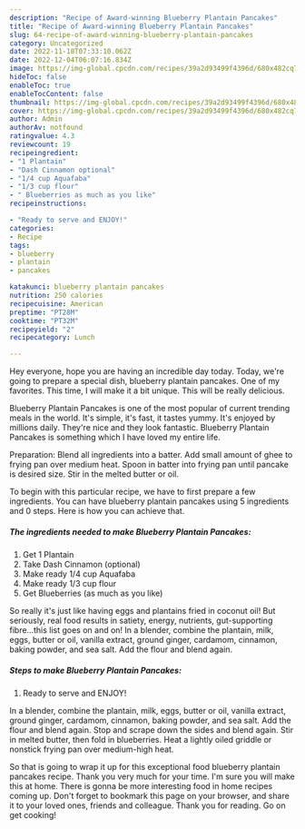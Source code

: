 ```yaml
---
description: "Recipe of Award-winning Blueberry Plantain Pancakes"
title: "Recipe of Award-winning Blueberry Plantain Pancakes"
slug: 64-recipe-of-award-winning-blueberry-plantain-pancakes
category: Uncategorized
date: 2022-11-18T07:33:10.062Z
date: 2022-12-04T06:07:16.834Z
image: https://img-global.cpcdn.com/recipes/39a2d93499f4396d/680x482cq70/blueberry-plantain-pancakes-recipe-main-photo.jpg
hideToc: false
enableToc: true
enableTocContent: false
thumbnail: https://img-global.cpcdn.com/recipes/39a2d93499f4396d/680x482cq70/blueberry-plantain-pancakes-recipe-main-photo.jpg
cover: https://img-global.cpcdn.com/recipes/39a2d93499f4396d/680x482cq70/blueberry-plantain-pancakes-recipe-main-photo.jpg
author: Admin
authorAv: notfound
ratingvalue: 4.3
reviewcount: 19
recipeingredient:
- "1 Plantain"
- "Dash Cinnamon optional"
- "1/4 cup Aquafaba"
- "1/3 cup flour"
- " Blueberries as much as you like"
recipeinstructions:

- "Ready to serve and ENJOY!"
categories:
- Recipe
tags:
- blueberry
- plantain
- pancakes

katakunci: blueberry plantain pancakes 
nutrition: 250 calories
recipecuisine: American
preptime: "PT28M"
cooktime: "PT32M"
recipeyield: "2"
recipecategory: Lunch

---
```



Hey everyone, hope you are having an incredible day today. Today, we're going to prepare a special dish, blueberry plantain pancakes. One of my favorites. This time, I will make it a bit unique. This will be really delicious.

Blueberry Plantain Pancakes is one of the most popular of current trending meals in the world. It's simple, it's fast, it tastes yummy. It's enjoyed by millions daily. They're nice and they look fantastic. Blueberry Plantain Pancakes is something which I have loved my entire life.

Preparation: Blend all ingredients into a batter. Add small amount of ghee to frying pan over medium heat. Spoon in batter into frying pan until pancake is desired size. Stir in the melted butter or oil.


To begin with this particular recipe, we have to first prepare a few ingredients. You can have blueberry plantain pancakes using 5 ingredients and 0 steps. Here is how you can achieve that.

<!--inarticleads1-->

##### The ingredients needed to make Blueberry Plantain Pancakes:

1. Get 1 Plantain
1. Take Dash Cinnamon (optional)
1. Make ready 1/4 cup Aquafaba
1. Make ready 1/3 cup flour
1. Get  Blueberries (as much as you like)


So really it&#39;s just like having eggs and plantains fried in coconut oil! But seriously, real food results in satiety, energy, nutrients, gut-supporting fibre…this list goes on and on! In a blender, combine the plantain, milk, eggs, butter or oil, vanilla extract, ground ginger, cardamom, cinnamon, baking powder, and sea salt. Add the flour and blend again. 

<!--inarticleads2-->

##### Steps to make Blueberry Plantain Pancakes:


1. Ready to serve and ENJOY!

In a blender, combine the plantain, milk, eggs, butter or oil, vanilla extract, ground ginger, cardamom, cinnamon, baking powder, and sea salt. Add the flour and blend again. Stop and scrape down the sides and blend again. Stir in melted butter, then fold in blueberries. Heat a lightly oiled griddle or nonstick frying pan over medium-high heat. 

So that is going to wrap it up for this exceptional food blueberry plantain pancakes recipe. Thank you very much for your time. I'm sure you will make this at home. There is gonna be more interesting food in home recipes coming up. Don't forget to bookmark this page on your browser, and share it to your loved ones, friends and colleague. Thank you for reading. Go on get cooking!
